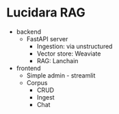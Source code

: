 # Lucidara RAG
- backend
    - FastAPI server
        - Ingestion: via unstructured
        - Vector store: Weaviate
        - RAG: Lanchain
- frontend
    - Simple admin - streamlit
    - Corpus
        - CRUD
        - Ingest
        - Chat
    
